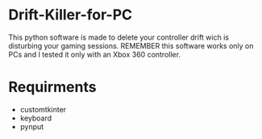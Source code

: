 # Drift-Killer-for-PC
This python software is made to delete your controller drift wich is disturbing your gaming sessions. REMEMBER this software works only on PCs and I tested it only with an Xbox 360 controller.

# Requirments
 - customtkinter
 - keyboard
 - pynput
